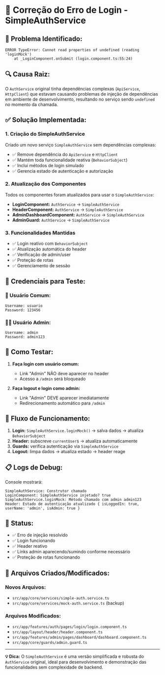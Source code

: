 # 🔧 Correção do Erro de Login - SimpleAuthService

## 🚨 **Problema Identificado:**
```
ERROR TypeError: Cannot read properties of undefined (reading 'loginMock')
    at _LoginComponent.onSubmit (login.component.ts:55:24)
```

## 🔍 **Causa Raiz:**
O `AuthService` original tinha dependências complexas (`ApiService`, `HttpClient`) que estavam causando problemas de injeção de dependências em ambiente de desenvolvimento, resultando no serviço sendo `undefined` no momento da chamada.

## ✅ **Solução Implementada:**

### **1. Criação do SimpleAuthService**
Criado um novo serviço `SimpleAuthService` sem dependências complexas:
- ✅ Remove dependência do `ApiService` e `HttpClient`
- ✅ Mantém toda funcionalidade reativa (`BehaviorSubject`)
- ✅ Inclui métodos de login simulado
- ✅ Gerencia estado de autenticação e autorização

### **2. Atualização dos Componentes**
Todos os componentes foram atualizados para usar o `SimpleAuthService`:

- **LoginComponent:** `AuthService` → `SimpleAuthService`
- **HeaderComponent:** `AuthService` → `SimpleAuthService`
- **AdminDashboardComponent:** `AuthService` → `SimpleAuthService`
- **AdminGuard:** `AuthService` → `SimpleAuthService`

### **3. Funcionalidades Mantidas**
- ✅ Login reativo com `BehaviorSubject`
- ✅ Atualização automática do header
- ✅ Verificação de admin/user
- ✅ Proteção de rotas
- ✅ Gerenciamento de sessão

## 🔐 **Credenciais para Teste:**

### **👤 Usuário Comum:**
```
Username: usuario
Password: 123456
```

### **👨‍💼 Usuário Admin:**
```
Username: admin
Password: admin123
```

## 🧪 **Como Testar:**

1. **Faça login com usuário comum:**
   - Link "Admin" NÃO deve aparecer no header
   - Acesso a `/admin` será bloqueado

2. **Faça logout e login como admin:**
   - Link "Admin" DEVE aparecer imediatamente
   - Redirecionamento automático para `/admin`

## 🔄 **Fluxo de Funcionamento:**

1. **Login:** `SimpleAuthService.loginMock()` → salva dados → atualiza `BehaviorSubject`
2. **Header:** subscreve `currentUser$` → atualiza automaticamente
3. **Guards:** verifica autenticação via `SimpleAuthService`
4. **Logout:** limpa dados → atualiza estado → header reage

## 📋 **Logs de Debug:**

Console mostrará:
```
SimpleAuthService: Construtor chamado
LoginComponent: SimpleAuthService injetado? true
SimpleAuthService.loginMock: Método chamado com admin admin123
Header: Estado de autenticação atualizado { isLoggedIn: true, userName: 'admin', isAdmin: true }
```

## 🚀 **Status:**
- ✅ Erro de injeção resolvido
- ✅ Login funcionando
- ✅ Header reativo
- ✅ Links admin aparecendo/sumindo conforme necessário
- ✅ Proteção de rotas funcionando

## 📁 **Arquivos Criados/Modificados:**

### **Novos Arquivos:**
- `src/app/core/services/simple-auth.service.ts`
- `src/app/core/services/mock-auth.service.ts` (backup)

### **Arquivos Modificados:**
- `src/app/features/auth/pages/login/login.component.ts`
- `src/app/layout/header/header.component.ts`
- `src/app/features/admin/pages/dashboard/dashboard.component.ts`
- `src/app/core/guards/admin.guard.ts`

---

**💡 Dica:** O `SimpleAuthService` é uma versão simplificada e robusta do `AuthService` original, ideal para desenvolvimento e demonstração das funcionalidades sem complexidade de backend.
